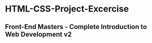 <h1>HTML-CSS-Project-Excercise</h1>

<h2>Front-End Masters - Complete Introduction to Web Development v2</h2>
